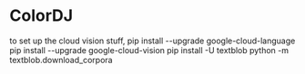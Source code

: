 # ColorDJ
to set up the cloud vision stuff, 
pip install --upgrade google-cloud-language
pip install --upgrade google-cloud-vision
pip install -U textblob
python -m textblob.download_corpora
